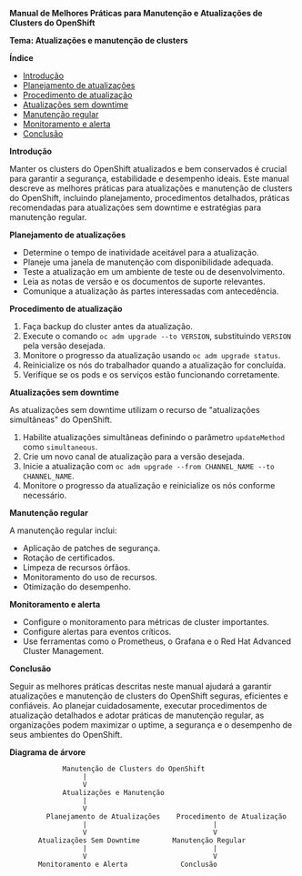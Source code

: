 **Manual de Melhores Práticas para Manutenção e Atualizações de Clusters do OpenShift**

**Tema: Atualizações e manutenção de clusters**

**Índice**

* [Introdução](#introdução)
* [Planejamento de atualizações](#planejamento-de-atualizações)
* [Procedimento de atualização](#procedimento-de-atualização)
* [Atualizações sem downtime](#atualizações-sem-downtime)
* [Manutenção regular](#manutenção-regular)
* [Monitoramento e alerta](#monitoramento-e-alerta)
* [Conclusão](#conclusão)

**Introdução**

Manter os clusters do OpenShift atualizados e bem conservados é crucial para garantir a segurança, estabilidade e desempenho ideais. Este manual descreve as melhores práticas para atualizações e manutenção de clusters do OpenShift, incluindo planejamento, procedimentos detalhados, práticas recomendadas para atualizações sem downtime e estratégias para manutenção regular.

**Planejamento de atualizações**

* Determine o tempo de inatividade aceitável para a atualização.
* Planeje uma janela de manutenção com disponibilidade adequada.
* Teste a atualização em um ambiente de teste ou de desenvolvimento.
* Leia as notas de versão e os documentos de suporte relevantes.
* Comunique a atualização às partes interessadas com antecedência.

**Procedimento de atualização**

1. Faça backup do cluster antes da atualização.
2. Execute o comando `oc adm upgrade --to VERSION`, substituindo `VERSION` pela versão desejada.
3. Monitore o progresso da atualização usando `oc adm upgrade status`.
4. Reinicialize os nós do trabalhador quando a atualização for concluída.
5. Verifique se os pods e os serviços estão funcionando corretamente.

**Atualizações sem downtime**

As atualizações sem downtime utilizam o recurso de "atualizações simultâneas" do OpenShift.

1. Habilite atualizações simultâneas definindo o parâmetro `updateMethod` como `simultaneous`.
2. Crie um novo canal de atualização para a versão desejada.
3. Inicie a atualização com `oc adm upgrade --from CHANNEL_NAME --to CHANNEL_NAME`.
4. Monitore o progresso da atualização e reinicialize os nós conforme necessário.

**Manutenção regular**

A manutenção regular inclui:

* Aplicação de patches de segurança.
* Rotação de certificados.
* Limpeza de recursos órfãos.
* Monitoramento do uso de recursos.
* Otimização do desempenho.

**Monitoramento e alerta**

* Configure o monitoramento para métricas de cluster importantes.
* Configure alertas para eventos críticos.
* Use ferramentas como o Prometheus, o Grafana e o Red Hat Advanced Cluster Management.

**Conclusão**

Seguir as melhores práticas descritas neste manual ajudará a garantir atualizações e manutenção de clusters do OpenShift seguras, eficientes e confiáveis. Ao planejar cuidadosamente, executar procedimentos de atualização detalhados e adotar práticas de manutenção regular, as organizações podem maximizar o uptime, a segurança e o desempenho de seus ambientes do OpenShift.

**Diagrama de árvore**

```
             Manutenção de Clusters do OpenShift
                  |
                  V
             Atualizações e Manutenção
                  |
                  V
         Planejamento de Atualizações    Procedimento de Atualização
                  |                               |
                  V                               V
       Atualizações Sem Downtime        Manutenção Regular
                  |                               |
                  V                               V
       Monitoramento e Alerta             Conclusão
```